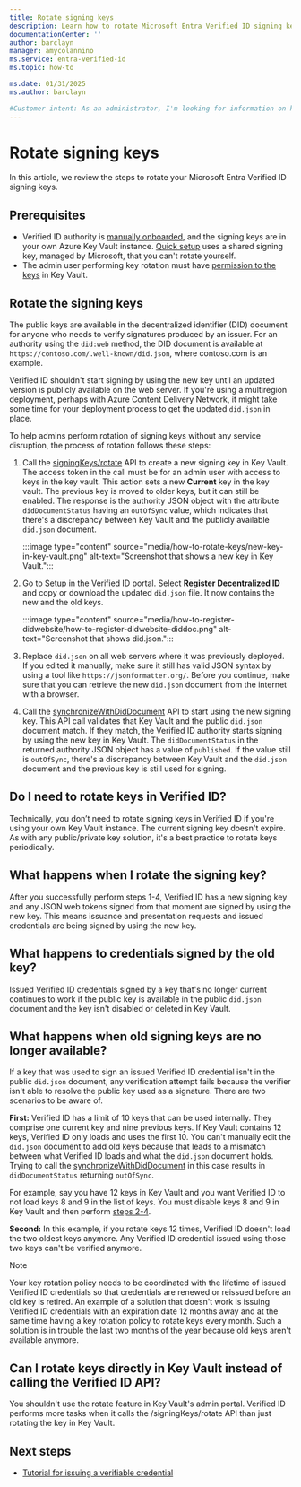 ```yaml
---
title: Rotate signing keys
description: Learn how to rotate Microsoft Entra Verified ID signing keys.
documentationCenter: ''
author: barclayn
manager: amycolannino
ms.service: entra-verified-id
ms.topic: how-to

ms.date: 01/31/2025
ms.author: barclayn

#Customer intent: As an administrator, I'm looking for information on how to rotate signing keys.
---
```


# Rotate signing keys

In this article, we review the steps to rotate your Microsoft Entra Verified ID signing keys.

## Prerequisites

- Verified ID authority is [manually onboarded](verifiable-credentials-configure-tenant.md), and the signing keys are in your own Azure Key Vault instance. [Quick setup](verifiable-credentials-configure-tenant-quick.md) uses a shared signing key, managed by Microsoft, that you can't rotate yourself.
- The admin user performing key rotation must have [permission to the keys](verifiable-credentials-configure-tenant.md) in Key Vault.

## Rotate the signing keys

The public keys are available in the decentralized identifier (DID) document for anyone who needs to verify signatures produced by an issuer. For an authority using the `did:web` method, the DID document is available at `https://contoso.com/.well-known/did.json`, where contoso.com is an example.

Verified ID shouldn't start signing by using the new key until an updated version is publicly available on the web server. If you're using a multiregion deployment, perhaps with Azure Content Delivery Network, it might take some time for your deployment process to get the updated `did.json` in place.

To help admins perform rotation of signing keys without any service disruption, the process of rotation follows these steps:

1. Call the [signingKeys/rotate](admin-api.md#rotate-signing-key) API to create a new signing key in Key Vault. The access token in the call must be for an admin user with access to keys in the key vault. This action sets a new **Current** key in the key vault. The previous key is moved to older keys, but it can still be enabled. The response is the authority JSON object with the attribute `didDocumentStatus` having an `outOfSync` value, which indicates that there's a discrepancy between Key Vault and the publicly available `did.json` document.

    :::image type="content" source="media/how-to-rotate-keys/new-key-in-key-vault.png" alt-text="Screenshot that shows a new key in Key Vault.":::
1. Go to [Setup](https://entra.microsoft.com/#view/Microsoft_AAD_DecentralizedIdentity/SetupBlade) in the Verified ID portal. Select **Register Decentralized ID** and copy or download the updated `did.json` file. It now contains the new and the old keys.

    :::image type="content" source="media/how-to-register-didwebsite/how-to-register-didwebsite-diddoc.png" alt-text="Screenshot that shows did.json.":::
1. Replace `did.json` on all web servers where it was previously deployed. If you edited it manually, make sure it still has valid JSON syntax by using a tool like `https://jsonformatter.org/`. Before you continue, make sure that you can retrieve the new `did.json` document from the internet with a browser.

1. Call the [synchronizeWithDidDocument](admin-api.md#synchronize-with-did-document) API to start using the new signing key. This API call validates that Key Vault and the public `did.json` document match. If they match, the Verified ID authority starts signing by using the new key in Key Vault. The `didDocumentStatus` in the returned authority JSON object has a value of `published`. If the value still is `outOfSync`, there's a discrepancy between Key Vault and the `did.json` document and the previous key is still used for signing.

## Do I need to rotate keys in Verified ID?

Technically, you don’t need to rotate signing keys in Verified ID if you're using your own Key Vault instance. The current signing key doesn't expire. As with any public/private key solution, it's a best practice to rotate keys periodically.

## What happens when I rotate the signing key?

After you successfully perform steps 1-4, Verified ID has a new signing key and any JSON web tokens signed from that moment are signed by using the new key. This means issuance and presentation requests and issued credentials are being signed by using the new key.

## What happens to credentials signed by the old key?

Issued Verified ID credentials signed by a key that's no longer current continues to work if the public key is available in the public `did.json` document and the key isn't disabled or deleted in Key Vault.

## What happens when old signing keys are no longer available?

If a key that was used to sign an issued Verified ID credential isn't in the public `did.json` document, any verification attempt fails because the verifier isn't able to resolve the public key used as a signature. There are two scenarios to be aware of.

**First:** Verified ID has a limit of 10 keys that can be used internally. They comprise one current key and nine previous keys. If Key Vault contains 12 keys, Verified ID only loads and uses the first 10. You can't manually edit the `did.json` document to add old keys because that leads to a mismatch between what Verified ID loads and what the `did.json` document holds. Trying to call the [synchronizeWithDidDocument](admin-api.md#synchronize-with-did-document) in this case results in `didDocumentStatus` returning `outOfSync`.

For example, say you have 12 keys in Key Vault and you want Verified ID to not load keys 8 and 9 in the list of keys. You must disable keys 8 and 9 in Key Vault and then perform [steps 2-4](#rotate-the-signing-keys).

**Second:** In this example, if you rotate keys 12 times, Verified ID doesn't load the two oldest keys anymore. Any Verified ID credential issued using those two keys can't be verified anymore.

>[!NOTE]
> Your key rotation policy needs to be coordinated with the lifetime of issued Verified ID credentials so that credentials are renewed or reissued before an old key is retired. An example of a solution that doesn't work is issuing Verified ID credentials with an expiration date 12 months away and at the same time having a key rotation policy to rotate keys every month. Such a solution is in trouble the last two months of the year because old keys aren't available anymore.

## Can I rotate keys directly in Key Vault instead of calling the Verified ID API?

You shouldn't use the rotate feature in Key Vault's admin portal. Verified ID performs more tasks when it calls the /signingKeys/rotate API than just rotating the key in Key Vault.

## Next steps

- [Tutorial for issuing a verifiable credential](verifiable-credentials-configure-issuer.md)